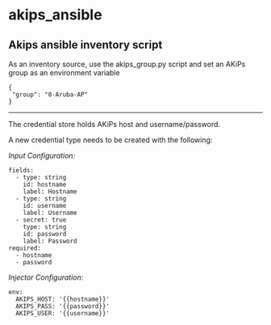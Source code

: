 # akips_ansible
Akips ansible inventory script
---
As an inventory source, use the akips_group.py script and set an AKiPs group as an environment variable
```
{
 "group": "0-Aruba-AP"
}
```
---
The credential store holds AKiPs host and username/password.

A new credential type needs to be created with the following:

*Input Configuration:*
```
fields:
  - type: string
    id: hostname
    label: Hostname
  - type: string
    id: username
    label: Username
  - secret: true
    type: string
    id: password
    label: Password
required:
  - hostname
  - password
```

*Injector Configuration:*
```
env:
  AKIPS_HOST: '{{hostname}}'
  AKIPS_PASS: '{{password}}'
  AKIPS_USER: '{{username}}'
```
